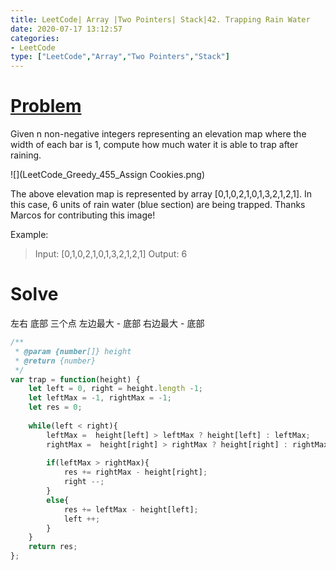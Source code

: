 ```yaml
---
title: LeetCode| Array |Two Pointers| Stack|42. Trapping Rain Water
date: 2020-07-17 13:12:57
categories: 
- LeetCode
type: ["LeetCode","Array","Two Pointers","Stack"]
---
```


# [Problem ](https://leetcode.com/problems/trapping-rain-water/)

Given n non-negative integers representing an elevation map where the width of each bar is 1, compute how much water it is able to trap after raining.

![](LeetCode_Greedy_455_Assign Cookies.png)

The above elevation map is represented by array [0,1,0,2,1,0,1,3,2,1,2,1]. In this case, 6 units of rain water (blue section) are being trapped. Thanks Marcos for contributing this image!

Example:

> Input: [0,1,0,2,1,0,1,3,2,1,2,1]
> Output: 6
> 
> 
# Solve
左右 底部 三个点
左边最大 - 底部
右边最大 - 底部 

```javascript
/**
 * @param {number[]} height
 * @return {number}
 */
var trap = function(height) {
    let left = 0, right = height.length -1;
    let leftMax = -1, rightMax = -1;
    let res = 0;
    
    while(left < right){
        leftMax =  height[left] > leftMax ? height[left] : leftMax;
        rightMax =  height[right] > rightMax ? height[right] : rightMax;
        
        if(leftMax > rightMax){
            res += rightMax - height[right];
            right --;
        }
        else{
            res += leftMax - height[left];
            left ++;
        }
    }
    return res;
};
```